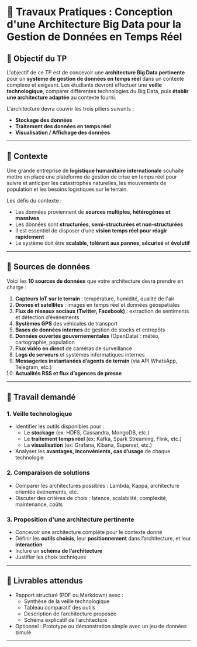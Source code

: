 # 🧪 Travaux Pratiques : Conception d'une Architecture Big Data pour la Gestion de Données en Temps Réel

## 🎯 Objectif du TP

L'objectif de ce TP est de concevoir une **architecture Big Data pertinente** pour un **système de gestion de données en temps réel** dans un contexte complexe et exigeant. Les étudiants devront effectuer une **veille technologique**, comparer différentes technologies du Big Data, puis **établir une architecture adaptée** au contexte fourni.

L'architecture devra couvrir les trois piliers suivants :

- **Stockage des données**
- **Traitement des données en temps réel**
- **Visualisation / Affichage des données**

---

## 📘 Contexte

Une grande entreprise de **logistique humanitaire internationale** souhaite mettre en place une plateforme de gestion de crise en temps réel pour suivre et anticiper les catastrophes naturelles, les mouvements de population et les besoins logistiques sur le terrain.

Les défis du contexte :

- Les données proviennent de **sources multiples, hétérogènes et massives**
- Les données sont **structurées, semi-structurées et non-structurées**
- Il est essentiel de disposer d’une **vision temps réel pour réagir rapidement**
- Le système doit être **scalable, tolérant aux pannes, sécurisé** et **évolutif**

---

## 🔗 Sources de données

Voici les **10 sources de données** que votre architecture devra prendre en charge :

1. **Capteurs IoT sur le terrain** : température, humidité, qualité de l'air
2. **Drones et satellites** : images en temps réel et données géospatiales
3. **Flux de réseaux sociaux (Twitter, Facebook)** : extraction de sentiments et détection d’événements
4. **Systèmes GPS** des véhicules de transport
5. **Bases de données internes** de gestion de stocks et entrepôts
6. **Données ouvertes gouvernementales** (OpenData) : météo, cartographie, population
7. **Flux vidéo en direct** de caméras de surveillance
8. **Logs de serveurs** et systèmes informatiques internes
9. **Messageries instantanées d’agents de terrain** (via API WhatsApp, Telegram, etc.)
10. **Actualités RSS et flux d’agences de presse**

---

## 📌 Travail demandé

### 1. **Veille technologique**
- Identifier les outils disponibles pour :
  - Le **stockage** (ex: HDFS, Cassandra, MongoDB, etc.)
  - Le **traitement temps réel** (ex: Kafka, Spark Streaming, Flink, etc.)
  - La **visualisation** (ex: Grafana, Kibana, Superset, etc.)
- Analyser les **avantages, inconvénients, cas d’usage** de chaque technologie

### 2. **Comparaison de solutions**
- Comparer les architectures possibles : Lambda, Kappa, architecture orientée événements, etc.
- Discuter des critères de choix : latence, scalabilité, complexité, maintenance, coûts

### 3. **Proposition d'une architecture pertinente**
- Concevoir une architecture complète pour le contexte donné
- Définir les **outils choisis**, leur **positionnement** dans l’architecture, et leur **interaction**
- Inclure un **schéma de l’architecture**
- Justifier les choix techniques

---

## 📝 Livrables attendus

- Rapport structuré (PDF ou Markdown) avec :
  - Synthèse de la veille technologique
  - Tableau comparatif des outils
  - Description de l’architecture proposée
  - Schéma explicatif de l’architecture
- Optionnel : Prototype ou démonstration simple avec un jeu de données simulé

---
